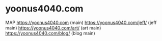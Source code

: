 # yoonus4040.com

MAP
https://yoonus4040.com (main)
https://yoonus4040.com/jeff/ (jeff main)
https://yoonus4040.com/art/ (art main)
https://yoonus4040.com/blog/ (blog main)

